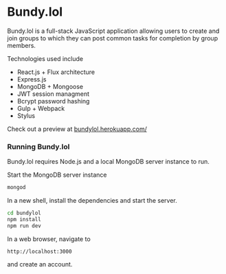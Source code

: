 # Bundy.lol

Bundy.lol is a full-stack JavaScript application allowing users to create and join groups to which they can post common tasks for completion by group members.

Technologies used include

* React.js + Flux architecture
* Express.js
* MongoDB + Mongoose
* JWT session managment
* Bcrypt password hashing
* Gulp + Webpack
* Stylus

Check out a preview at [bundylol.herokuapp.com/](http://bundylol.herokuapp.com/)

### Running Bundy.lol

Bundy.lol requires Node.js and a local MongoDB server instance to run.

Start the MongoDB server instance

```sh
mongod
```

In a new shell, install the dependencies and start the server.

```sh
cd bundylol
npm install
npm run dev
```

In a web browser, navigate to

```
http://localhost:3000
```

and create an account.